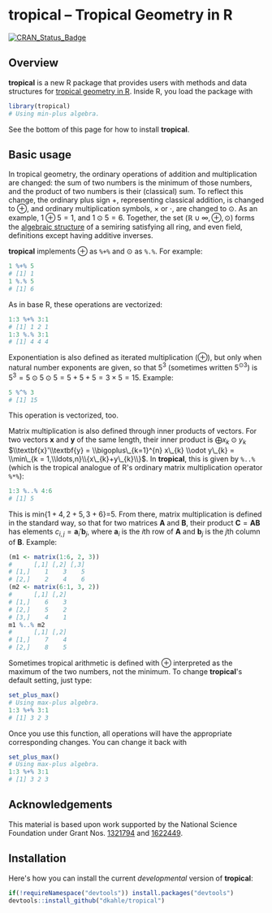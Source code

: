**tropical** – Tropical Geometry in R
=====================================

[![CRAN\_Status\_Badge](http://www.r-pkg.org/badges/version/tropical)](https://cran.r-project.org/package=tropical)

Overview
--------

**tropical** is a new R package that provides users with methods and data structures for [tropical geometry in R](https://en.wikipedia.org/wiki/Tropical_geometry). Inside R, you load the package with

``` r
library(tropical)
# Using min-plus algebra.
```

See the bottom of this page for how to install **tropical**.

Basic usage
-----------

In tropical geometry, the ordinary operations of addition and multiplication are changed: the sum of two numbers is the minimum of those numbers, and the product of two numbers is their (classical) sum. To reflect this change, the ordinary plus sign +, representing classical addition, is changed to ⊕, and ordinary multiplication symbols, × or ⋅, are changed to ⊙. As an example, 1 ⊕ 5 = 1, and 1 ⊙ 5 = 6. Together, the set (ℝ ∪ ∞, ⊕, ⊙) forms the [algebraic structure](https://en.wikipedia.org/wiki/Algebraic_structure) of a semiring satisfying all ring, and even field, definitions except having additive inverses.

**tropical** implements ⊕ as `%+%` and ⊙ as `%.%`. For example:

``` r
1 %+% 5
# [1] 1
1 %.% 5
# [1] 6
```

As in base R, these operations are vectorized:

``` r
1:3 %+% 3:1
# [1] 1 2 1
1:3 %.% 3:1
# [1] 4 4 4
```

Exponentiation is also defined as iterated multiplication (⊕), but only when natural number exponents are given, so that 5<sup>3</sup> (sometimes written 5<sup>⊙3</sup>) is 5<sup>3</sup> = 5 ⊙ 5 ⊙ 5 = 5 + 5 + 5 = 3 × 5 = 15. Example:

``` r
5 %^% 3
# [1] 15
```

This operation is vectorized, too.

Matrix multiplication is also defined through inner products of vectors. For two vectors **x** and **y** of the same length, their inner product is ⨁*x*<sub>*k*</sub> ⊙ *y*<sub>*k*</sub> $\\textbf{x}'\\textbf{y} = \\bigoplus\_{k=1}^{n} x\_{k} \\odot y\_{k} = \\min\_{k = 1,\\ldots,n}\\{x\_{k}+y\_{k}\\}$. In **tropical**, this is given by `%..%` (which is the tropical analogue of R's ordinary matrix multiplication operator `%*%`):

``` r
1:3 %..% 4:6
# [1] 5
```

This is min{1 + 4, 2 + 5, 3 + 6}=5. From there, matrix multiplication is defined in the standard way, so that for two matrices **A** and **B**, their product **C** = **AB** has elements *c*<sub>*i*, *j*</sub> = **a**<sub>*i*</sub>′**b**<sub>*j*</sub>, where **a**<sub>*i*</sub> is the *i*th row of **A** and **b**<sub>*j*</sub> is the *j*th column of **B**. Example:

``` r
(m1 <- matrix(1:6, 2, 3))
#      [,1] [,2] [,3]
# [1,]    1    3    5
# [2,]    2    4    6
(m2 <- matrix(6:1, 3, 2))
#      [,1] [,2]
# [1,]    6    3
# [2,]    5    2
# [3,]    4    1
m1 %..% m2
#      [,1] [,2]
# [1,]    7    4
# [2,]    8    5
```

Sometimes tropical arithmetic is defined with ⊕ interpreted as the maximum of the two numbers, not the minimum. To change **tropical**'s default setting, just type:

``` r
set_plus_max()
# Using max-plus algebra.
1:3 %+% 3:1
# [1] 3 2 3
```

Once you use this function, all operations will have the appropriate corresponding changes. You can change it back with

``` r
set_plus_max()
# Using max-plus algebra.
1:3 %+% 3:1
# [1] 3 2 3
```

Acknowledgements
----------------

This material is based upon work supported by the National Science Foundation under Grant Nos. [1321794](https://nsf.gov/awardsearch/showAward?AWD_ID=1321794) and [1622449](https://nsf.gov/awardsearch/showAward?AWD_ID=1622449).

Installation
------------

Here's how you can install the current *developmental* version of **tropical**:

``` r
if(!requireNamespace("devtools")) install.packages("devtools")
devtools::install_github("dkahle/tropical")
```
